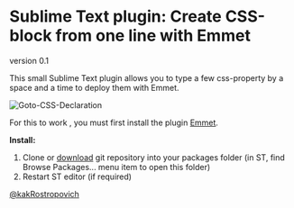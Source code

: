 # Sublime Text plugin: Create CSS-block from one line with Emmet
version 0.1

This small Sublime Text plugin allows you to type a few css-property by a space and a time to deploy them with Emmet.

![Goto-CSS-Declaration](https://github.com/kakRostropovich/sublime-emmet-css-from-one-line/blob/master/1.gif)

For this to work , you must first install the plugin [Emmet](https://github.com/sergeche/emmet-sublime).

**Install:**

1. Clone or [download](https://github.com/kakRostropovich/sublime-emmet-css-from-one-line/archive/master.zip) git repository into your packages folder (in ST, find Browse Packages... menu item to open this folder)
2. Restart ST editor (if required)

[@kakRostropovich](https://twitter.com/kakrostropovich)
